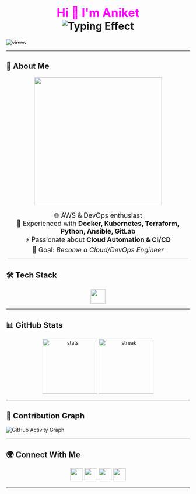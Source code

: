 <h1 align="center">
  <span style="color:#FF00FF; font-size:32px;">Hi 👋 I'm Aniket</span>
  <br>
  <img src="https://readme-typing-svg.herokuapp.com?font=Fira+Code&size=25&pause=1000&color=00FFAB,00FFFF&center=true&vCenter=true&width=700&lines=AWS+%26+DevOps+|+Cloud+%7C+CI%2FCD+%7C+Automation;Let's+Build+Something+Awesome+💻&duration=3000&repeat=true" alt="Typing Effect"/>
</h1>

 
<p align="leftside">
  <img src="https://komarev.com/ghpvc/?username=aniket&style=flat-square&color=brightgreen" alt="views"/>
</p>

---

## 🚀 About Me  
<p align="center">
  <img src="https://cdn.dribbble.com/users/2131993/screenshots/4948736/thoughtworks-gif_dribbble.gif" width="350"/>  
  <br><br>
  <span style="font-size:18px;">🌐 AWS & DevOps enthusiast</span>  
  <br><span style="font-size:18px;">🐳 Experienced with <b>Docker, Kubernetes, Terraform, Python, Ansible, GitLab</b></span>  
  <br><span style="font-size:18px;">⚡ Passionate about <b>Cloud Automation & CI/CD</b></span>  
  <br><span style="font-size:18px;">🎯 Goal: <i>Become a Cloud/DevOps Engineer</i></span>
</p>


---

## 🛠️ Tech Stack  

<p align="center">
  <img src="https://skillicons.dev/icons?i=aws,linux,docker,kubernetes,terraform,git,github,jenkins,python,ansible,gitlab&theme=dark" height="40"/>
</p>

---

## 📊 GitHub Stats  

<p align="center">
  <img src="https://github-readme-stats.vercel.app/api?username=aniket&show_icons=true&theme=radical" alt="stats" height="150"/>
  <img src="https://github-readme-streak-stats.herokuapp.com/?user=aniket&theme=radical" alt="streak" height="150"/>
</p>

---

## 🌈 Contribution Graph  
![GitHub Activity Graph](https://github-readme-activity-graph.vercel.app/graph?username=aniket&theme=react-dark&hide_border=true)

---

## 🌍 Connect With Me  

<p align="center">
<a href="https://www.linkedin.com/in/aniket-pawar-777759205?utm_source=share&utm_campaign=share_via&utm_content=profile&utm_medium=ios_app" target="_blank"><img src="https://img.shields.io/badge/LinkedIn-0A66C2?style=for-the-badge&logo=linkedin&logoColor=white" height="35"/></a>
<a href="https://www.instagram.com/er_aniket_pawar11" target="_blank"><img src="https://img.shields.io/badge/Instagram-E4405F?style=for-the-badge&logo=instagram&logoColor=white" height="35"/></a>
<a href="https://www.facebook.com/aniket.pawar" target="_blank"><img src="https://img.shields.io/badge/Facebook-1877F2?style=for-the-badge&logo=facebook&logoColor=white" height="35"/></a>
<a href="mailto:aniketpawar102030@gmail.com"><img src="https://img.shields.io/badge/Gmail-D14836?style=for-the-badge&logo=gmail&logoColor=white" height="35"/></a>
</p>

---




